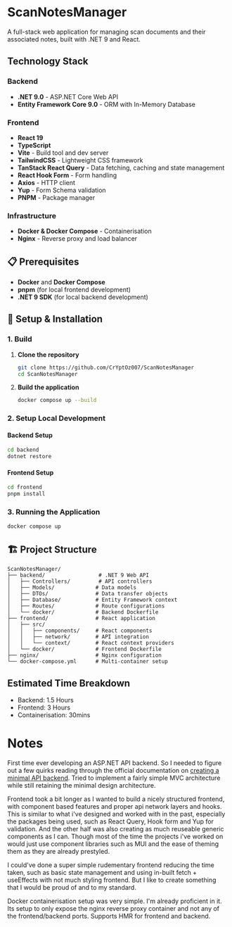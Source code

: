 # ScanNotesManager

A full-stack web application for managing scan documents and their associated notes, built with .NET 9 and React.

## Technology Stack

### Backend
- **.NET 9.0** - ASP.NET Core Web API
- **Entity Framework Core 9.0** - ORM with In-Memory Database

### Frontend
- **React 19**
- **TypeScript**
- **Vite** - Build tool and dev server
- **TailwindCSS** - Lightweight CSS framework
- **TanStack React Query** - Data fetching, caching and state management
- **React Hook Form** - Form handling
- **Axios** - HTTP client
- **Yup** - Form Schema validation
- **PNPM** - Package manager

### Infrastructure
- **Docker & Docker Compose** - Containerisation
- **Nginx** - Reverse proxy and load balancer

## 📋 Prerequisites
- **Docker** and **Docker Compose**
- **pnpm** (for local frontend development)
- **.NET 9 SDK** (for local backend development)

## 🚀 Setup & Installation

### 1. Build

1. **Clone the repository**
   ```bash
   git clone https://github.com/CrYptOz007/ScanNotesManager
   cd ScanNotesManager
   ```

2. **Build the application**
   ```bash
   docker compose up --build
   ```

### 2. Setup Local Development

#### Backend Setup
```bash
cd backend
dotnet restore
```

#### Frontend Setup
```bash
cd frontend
pnpm install
```

### 3. Running the Application
```bash
docker compose up
```

## 🏗️ Project Structure

```
ScanNotesManager/
├── backend/                 # .NET 9 Web API
│   ├── Controllers/         # API controllers
│   ├── Models/             # Data models
│   ├── DTOs/               # Data transfer objects
│   ├── Database/           # Entity Framework context
│   ├── Routes/             # Route configurations
│   └── docker/             # Backend Dockerfile
├── frontend/               # React application
│   ├── src/
│   │   ├── components/     # React components
│   │   ├── network/        # API integration
│   │   └── context/        # React context providers
│   └── docker/             # Frontend Dockerfile
├── nginx/                  # Nginx configuration
└── docker-compose.yml      # Multi-container setup
```

## Estimated Time Breakdown
- Backend: 1.5 Hours
- Frontend: 3 Hours
- Containerisation: 30mins


# Notes
First time ever developing an ASP.NET API backend. So I needed to figure out a few quirks reading through the official documentation on [creating a minimal API backend](https://learn.microsoft.com/en-us/aspnet/core/tutorials/min-web-api). Tried to implement a fairly simple MVC architecture while still retaining the minimal design architecture. 

Frontend took a bit longer as I wanted to build a nicely structured frontend, with component based features and proper api network layers and hooks. This is similar to what i've designed and worked with in the past, especially the packages being used, such as React Query, Hook form and Yup for validation. And the other half was also creating as much reuseable generic components as I can. Though most of the time the projects i've worked on would just use component libraries such as MUI and the ease of theming them as they are already prestyled.

I could've done a super simple rudementary frontend reducing the time taken, such as basic state management and using in-built fetch + useEffects with not much styling frontend. But I like to create something that I would be proud of and to my standard.

Docker containerisation setup was very simple. I'm already proficient in it. Its setup to only expose the nginx reverse proxy container and not any of the frontend/backend ports. Supports HMR for frontend and backend. 
